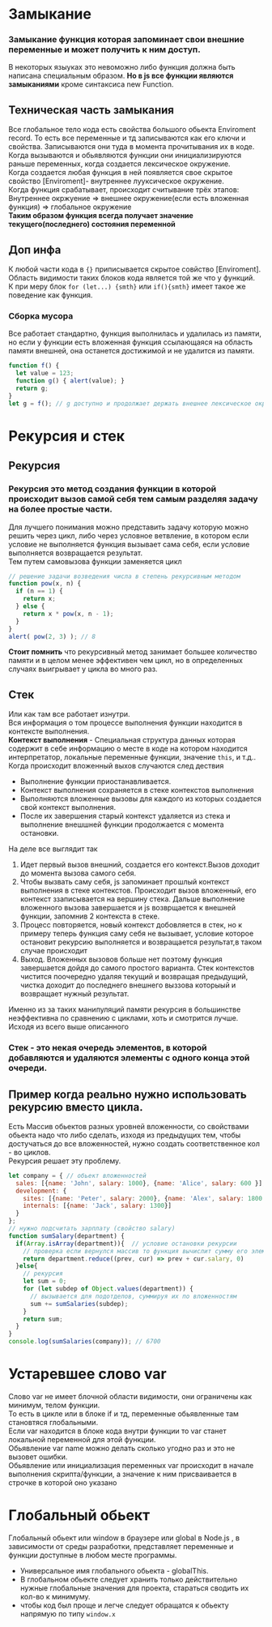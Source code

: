 # Замыкание  
### Замыкание функция которая запоминает свои внешние переменные и может получить к ним доступ.  
В некоторых языуках это невоможно либо функция должна быть написана специальным образом. **Но в js все функции являются замыканиями** кроме синтаксиса new Function.  
## Техническая часть замыкания  
Все глобальное тело кода есть свойства большого обьекта Enviroment record. То есть все переменные и тд записываются как его ключи и свойства. Записываются они туда в момента прочитывания их в коде.  
Когда вызываются и обьявляются функции они инициализируются раньше переменных, когда создается лексическое окружение.  
Когда создается любая функция в ней появляется свое скрытое свойство [Enviroment]- внутреннее лууксическое окружение.  
Когда функция срабатывает, происходит считывание трёх этапов:  
Внутреннее окржуение => внешнее окружение(если есть вложенная функция) => глобальное окружение  
**Таким образом функция всегда получает значение текущего(последнего) состояния переменной**  
## Доп инфа  
К любой части кода в ``{}`` приписывается скрытое совйство [Enviroment]. Область видимости таких блоков кода является той же что у функций.  
К при меру блок ``for (let...) {smth}`` или ``if(){smth}`` имеет такое же поведение как функция.  
### Сборка мусора  
Все работает стандартно, функция выполнилась и удалилась из памяти, но если у функции есть вложенная функция ссылающаяся на область памяти внешней, она останется достижимой и не удалится из памяти.  
```javascript
function f() {
  let value = 123;
  function g() { alert(value); }
  return g;
}
let g = f(); // g доступно и продолжает держать внешнее лексическое окружение в памяти
```


# Рекурсия и стек  
## Рекурсия
### Рекурсия это метод создания функции в которой происходит вызов самой себя тем самым разделяя задачу на более простые части.  
Для лучшего понимания можно представить задачу которую можно решить через цикл, либо через условное ветвление, в котором если условие не выполняется функция вызывает сама себя, если условие выполняется возвращается результат.  
Тем путем самовызова функции заменяется цикл  
```javascript
// решение задачи возведения числа в степень рекурсивным методом
function pow(x, n) {
  if (n == 1) {
    return x;
  } else {
    return x * pow(x, n - 1);
  }
}
alert( pow(2, 3) ); // 8
```
**Стоит помнить** что рекурсивный метод занимает большее количество памяти и в целом менее эффективен чем цикл, но в определенных случаях выигрывает у цикла во много раз.  
## Стек  
Или как там все работает изнутри.  
Вся информация о том процессе выполнения функции находится в контексте выполнения.  
**Контекст выполнения** - Специальная структура данных которая содержит в себе информацию о месте в коде на котором находится интерпретатор, локальные переменные функции, значение ``this``, и т.д..  
Когда происходит вложенный выхов случаются след дествия
+ Выполнение функции приостанавливается.  
+ Контекст выполнения сохраняется в стеке контекстов выполнения
+ Выполняются вложенные вызовы для каждого из которых создается свой контекст выполнения.
+ После их завершения старый контекст удаляется из стека и выполнение внешшней функции продолжается с момента остановки.

На деле все выглядит так  
1. Идет первый вызов внешний, создается его контекст.Вызов доходит до момента вызова самого себя.  
2. Чтобы вызвать саму себя, js запоминает прошлый контекст выполнения в стеке контекстов. Происходит вызов вложенный, его контекст ззаписывается на вершину стека. Дальше выполнение вложенного вызова завершается и js возврщается к внешней функции, запомнив 2 контекста в стеке.
3. Процесс повторяется, новый контекст добовляется в стек, но к примеру теперь функция саму себя не вызывает, условие которое остановит рекурсию выполняется и возвращается результат,в таком случае происходит
4. Выход. Вложенных вызовов больше нет поэтому функция завершается дойдя до самого простого варианта. Стек контекстов чистится поочередно удаляя текущий и возвращая предыдущий, чистка доходит до последнего внешнего выззова которыый и возвращает нужный результат.  

Именно из за таких манипуляций памяти рекурсия в большинстве неэффективна по сравнению с циклами, хоть и смотрится лучше.  
Исходя из всего выше описанного
### Стек - это некая очередь элементов, в которой добавляются и удаляются элементы с одного конца этой очереди.  
## Пример когда реально нужно использовать рекурсию вместо цикла.  
Есть Массив обьектов разных уровней вложенности, со свойствами обьекта надо что либо сделать, изходя из предыдущих тем, чтобы достучаться до все вложенностей, нужно создать соответственное кол - во циклов.  
Рекурсия решает эту проблему.
```javascript
let company = { // обьект вложенностей
  sales: [{name: 'John', salary: 1000}, {name: 'Alice', salary: 600 }],
  development: {
    sites: [{name: 'Peter', salary: 2000}, {name: 'Alex', salary: 1800 }],
    internals: [{name: 'Jack', salary: 1300}]
  }
};
// нужно подсчитать зарплату (свойство salary)
function sumSalary(department) {
  if(Array.isArray(department)){  // условие остановки рекурсии
    // проверка если вернулся массив то функция вычислит сумму его элементов
    return department.reduce((prev, cur) => prev + cur.salary, 0)
  }else{
    // рекурсия
    let sum = 0;
    for (let subdep of Object.values(department)) {
      // вызывается для подотделов, суммируя их по вложенностям
      sum += sumSalaries(subdep);
    }
    return sum;
  }
}
console.log(sumSalaries(company)); // 6700
```
# Устаревшее слово var  
Слово var не имеет блочной области видимости, они ограничены как минимум, телом функции.  
То есть в цикле или в блоке if и тд, переменные обьявленные там становтяся глобальными.  
Если var находится в блоке кода внутри функции то var станет локальной переменной для этой функции.     
Обьявление var name можно делать сколько угодно раз и это не вызовет ошибки.  
Обьявление или инициализация переменных var происходит в начале выполнения скрипта/функции, а значение к ним присваивается в строчке в которой оно указано  
# Глобальный обьект  
Глобальный обьект или window в браузере или global в Node.js , в зависимости от среды разработки, представляет переменные и функции доступные в любом месте программы.  
+ Универсальное имя глобального обьекта - globalThis.  
+ В глобальном обьекте следует хранить только действительно нужные глобальные значения для проекта, стараться сводить их кол-во к минимуму.  
+ чтобы код был проще и легче следует обращатся к обьекту напрямую по типу ``window.x``  
  



